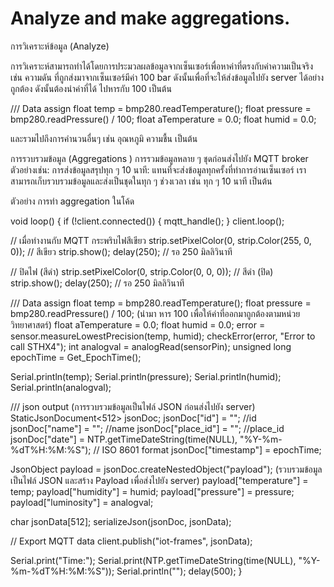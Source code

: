 # Analyze and make aggregations.

การวิเคราะห์ข้อมูล (Analyze)

การวิเคราะห์สามารถทำได้โดยการประมวลผลข้อมูลจากเซ็นเซอร์เพื่อหาค่าที่ตรงกับค่าความเป็นจริง เช่น ความดัน ที่ถูกส่งมาจากเซ็นเซอร์มีค่า 100 bar ดังนั้นเพื่อที่จะให้ส่งข้อมูลไปยัง server ได้อย่างถูกต้อง ดังนั้นต้องนำค่าที่ได้ ไปหารกับ 100 เป็นต้น

  /// Data assign
  float temp = bmp280.readTemperature();
  float pressure = bmp280.readPressure() / 100;
  float aTemperature = 0.0;
  float humid = 0.0;

และรวมไปถึงการคำนวนอื่นๆ เช่น อุณหภูมิ ความชื้น เป็นต้น

การรวบรวมข้อมูล (Aggregations
)
การรวมข้อมูลหลาย ๆ ชุดก่อนส่งไปยัง MQTT broker ตัวอย่างเช่น:
การส่งข้อมูลสรุปทุก ๆ 10 นาที: แทนที่จะส่งข้อมูลทุกครั้งที่ทำการอ่านเซ็นเซอร์ เราสามารถเก็บรวบรวมข้อมูลและส่งเป็นชุดในทุก ๆ ช่วงเวลา เช่น ทุก ๆ 10 นาที เป็นต้น

ตัวอย่าง การทำ aggregation ในโค้ด

void loop() {
  if (!client.connected()) {
    mqtt_handle();
  }
  client.loop();

  // เมื่อทำงานกับ MQTT กระพริบไฟสีเขียว
  strip.setPixelColor(0, strip.Color(255, 0, 0)); // สีเขียว
  strip.show();
  delay(250); // รอ 250 มิลลิวินาที

  // ปิดไฟ (สีดำ)
  strip.setPixelColor(0, strip.Color(0, 0, 0)); // สีดำ (ปิด)
  strip.show();
  delay(250); // รอ 250 มิลลิวินาที

  /// Data assign
  float temp = bmp280.readTemperature();
  float pressure = bmp280.readPressure() / 100; (นำมา หาร 100 เพื่อให้ค่าที่ออกมาถูกต้องตามหน่วยวิทยาศาสตร์)
  float aTemperature = 0.0;
  float humid = 0.0;
  error = sensor.measureLowestPrecision(temp, humid);
  checkError(error, "Error to call STHX4");
  int analogval = analogRead(sensorPin);
  unsigned long epochTime = Get_EpochTime();

  Serial.println(temp);
  Serial.println(pressure);
  Serial.println(humid);
  Serial.println(analogval);

  /// json output (การรวบรวมข้อมูลเป็นไฟล์ JSON ก่อนส่งไปยัง server)
  StaticJsonDocument<512> jsonDoc;
  jsonDoc["id"] = "";  //id
  jsonDoc["name"] = ""; //name
  jsonDoc["place_id"] = ""; //place_id
  jsonDoc["date"] = NTP.getTimeDateString(time(NULL), "%Y-%m-%dT%H:%M:%S"); // ISO 8601 format
  jsonDoc["timestamp"] = epochTime;

  JsonObject payload = jsonDoc.createNestedObject("payload"); (รวบรวมข้อมูลเป็นไฟล์ JSON และสร้าง Payload เพื่อส่งไปยัง server)
  payload["temperature"] = temp;
  payload["humidity"] = humid;
  payload["pressure"] = pressure;
  payload["luminosity"] = analogval;

  char jsonData[512];
  serializeJson(jsonDoc, jsonData);

  // Export MQTT data
  client.publish("iot-frames", jsonData);

  Serial.print("Time:");
  Serial.print(NTP.getTimeDateString(time(NULL), "%Y-%m-%dT%H:%M:%S"));
  Serial.println("");
  delay(500);
}
